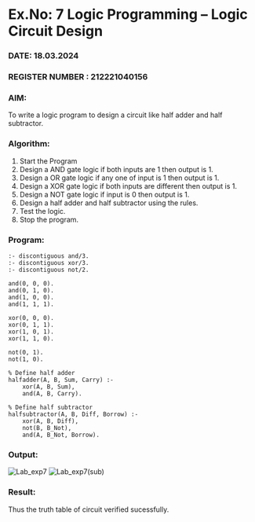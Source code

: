 # Ex.No: 7  Logic Programming –  Logic Circuit Design
### DATE: 18.03.2024                                                                           
### REGISTER NUMBER : 212221040156
### AIM: 
To write a logic program to design a circuit like half adder and half subtractor.
###  Algorithm:
1. Start the Program
2. Design a AND gate logic if both inputs are 1 then output is 1.
3. Design a OR gate logic if any one of input is 1 then output is 1.
4. Design a XOR gate logic if both inputs are different then output is 1.
5. Design a NOT gate logic if input is 0 then output is 1.
6. Design a half adder and half subtractor using the rules.
7. Test the logic.
8. Stop the program.

### Program:
```
:- discontiguous and/3.
:- discontiguous xor/3.
:- discontiguous not/2.

and(0, 0, 0).
and(0, 1, 0).
and(1, 0, 0).
and(1, 1, 1).

xor(0, 0, 0).
xor(0, 1, 1).
xor(1, 0, 1).
xor(1, 1, 0).

not(0, 1).
not(1, 0).

% Define half adder
halfadder(A, B, Sum, Carry) :-
    xor(A, B, Sum),
    and(A, B, Carry).

% Define half subtractor
halfsubtractor(A, B, Diff, Borrow) :-
    xor(A, B, Diff),
    not(B, B_Not),
    and(A, B_Not, Borrow).
```
### Output:

![Lab_exp7](https://github.com/smriti1910/AI_Lab_2023-24/assets/133334803/10a0d8a4-f907-4c55-9f69-41676e832617)
![Lab_exp7(sub)](https://github.com/smriti1910/AI_Lab_2023-24/assets/133334803/a3d3216c-d752-45a8-a696-b730a881f119)


### Result:
Thus the truth table of circuit verified sucessfully.
